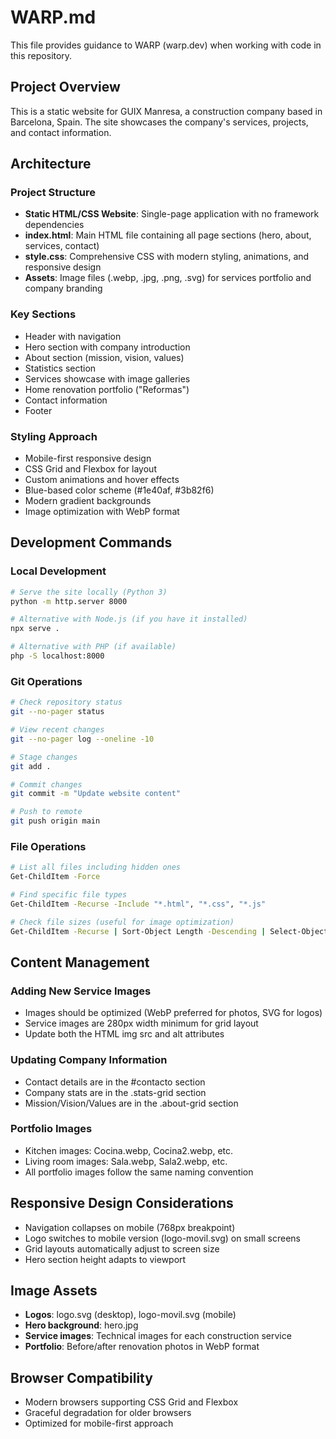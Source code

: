 # WARP.md

This file provides guidance to WARP (warp.dev) when working with code in this repository.

## Project Overview

This is a static website for GUIX Manresa, a construction company based in Barcelona, Spain. The site showcases the company's services, projects, and contact information.

## Architecture

### Project Structure
- **Static HTML/CSS Website**: Single-page application with no framework dependencies
- **index.html**: Main HTML file containing all page sections (hero, about, services, contact)
- **style.css**: Comprehensive CSS with modern styling, animations, and responsive design
- **Assets**: Image files (.webp, .jpg, .png, .svg) for services portfolio and company branding

### Key Sections
- Header with navigation
- Hero section with company introduction
- About section (mission, vision, values)
- Statistics section
- Services showcase with image galleries
- Home renovation portfolio ("Reformas")
- Contact information
- Footer

### Styling Approach
- Mobile-first responsive design
- CSS Grid and Flexbox for layout
- Custom animations and hover effects
- Blue-based color scheme (#1e40af, #3b82f6)
- Modern gradient backgrounds
- Image optimization with WebP format

## Development Commands

### Local Development
```bash
# Serve the site locally (Python 3)
python -m http.server 8000

# Alternative with Node.js (if you have it installed)
npx serve .

# Alternative with PHP (if available)
php -S localhost:8000
```

### Git Operations
```bash
# Check repository status
git --no-pager status

# View recent changes
git --no-pager log --oneline -10

# Stage changes
git add .

# Commit changes
git commit -m "Update website content"

# Push to remote
git push origin main
```

### File Operations
```bash
# List all files including hidden ones
Get-ChildItem -Force

# Find specific file types
Get-ChildItem -Recurse -Include "*.html", "*.css", "*.js"

# Check file sizes (useful for image optimization)
Get-ChildItem -Recurse | Sort-Object Length -Descending | Select-Object Name, Length
```

## Content Management

### Adding New Service Images
- Images should be optimized (WebP preferred for photos, SVG for logos)
- Service images are 280px width minimum for grid layout
- Update both the HTML img src and alt attributes

### Updating Company Information
- Contact details are in the #contacto section
- Company stats are in the .stats-grid section
- Mission/Vision/Values are in the .about-grid section

### Portfolio Images
- Kitchen images: Cocina.webp, Cocina2.webp, etc.
- Living room images: Sala.webp, Sala2.webp, etc.
- All portfolio images follow the same naming convention

## Responsive Design Considerations
- Navigation collapses on mobile (768px breakpoint)
- Logo switches to mobile version (logo-movil.svg) on small screens
- Grid layouts automatically adjust to screen size
- Hero section height adapts to viewport

## Image Assets
- **Logos**: logo.svg (desktop), logo-movil.svg (mobile)
- **Hero background**: hero.jpg
- **Service images**: Technical images for each construction service
- **Portfolio**: Before/after renovation photos in WebP format

## Browser Compatibility
- Modern browsers supporting CSS Grid and Flexbox
- Graceful degradation for older browsers
- Optimized for mobile-first approach